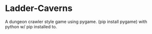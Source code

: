# Ladder-Caverns
A dungeon crawler style game using pygame. (pip install pygame) with python w/ pip installed to.
